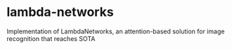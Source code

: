 # lambda-networks
Implementation of LambdaNetworks, an attention-based solution for image recognition that reaches SOTA
